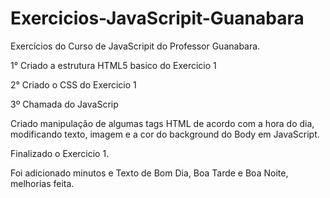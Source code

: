 # Exercicios-JavaScripit-Guanabara
Exercícios do Curso de JavaScripit do Professor Guanabara.

1° Criado a estrutura HTML5 basico do Exercicio 1

2° Criado o CSS do Exercicio 1

3º Chamada do JavaScrip

Criado manipulação de algumas tags HTML de acordo com a hora do dia, modificando texto, imagem e a cor do background do Body em JavaScript.

Finalizado o Exercicio 1.

Foi adicionado minutos e Texto de Bom Dia, Boa Tarde e Boa Noite, melhorias feita. 
